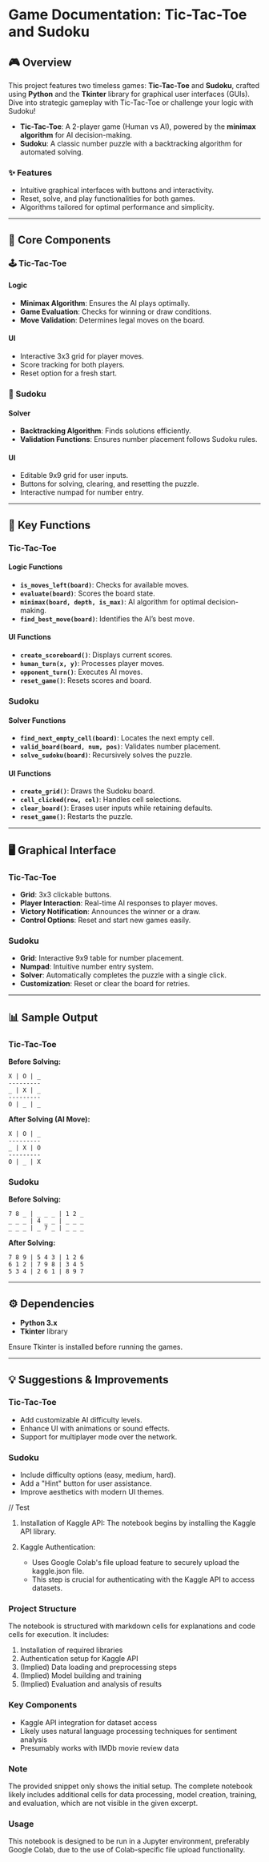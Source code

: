 # Game Documentation: Tic-Tac-Toe and Sudoku

## 🎮 Overview
This project features two timeless games: **Tic-Tac-Toe** and **Sudoku**, crafted using **Python** and the **Tkinter** library for graphical user interfaces (GUIs). Dive into strategic gameplay with Tic-Tac-Toe or challenge your logic with Sudoku!

- **Tic-Tac-Toe**: A 2-player game (Human vs AI), powered by the **minimax algorithm** for AI decision-making.
- **Sudoku**: A classic number puzzle with a backtracking algorithm for automated solving.

### ✨ Features
- Intuitive graphical interfaces with buttons and interactivity.
- Reset, solve, and play functionalities for both games.
- Algorithms tailored for optimal performance and simplicity.

---

## 🧩 Core Components

### 🕹 Tic-Tac-Toe

#### **Logic**
- **Minimax Algorithm**: Ensures the AI plays optimally.
- **Game Evaluation**: Checks for winning or draw conditions.
- **Move Validation**: Determines legal moves on the board.

#### **UI**
- Interactive 3x3 grid for player moves.
- Score tracking for both players.
- Reset option for a fresh start.

### 🔢 Sudoku

#### **Solver**
- **Backtracking Algorithm**: Finds solutions efficiently.
- **Validation Functions**: Ensures number placement follows Sudoku rules.

#### **UI**
- Editable 9x9 grid for user inputs.
- Buttons for solving, clearing, and resetting the puzzle.
- Interactive numpad for number entry.

---

## 🚀 Key Functions

### Tic-Tac-Toe

#### Logic Functions
- **`is_moves_left(board)`**: Checks for available moves.
- **`evaluate(board)`**: Scores the board state.
- **`minimax(board, depth, is_max)`**: AI algorithm for optimal decision-making.
- **`find_best_move(board)`**: Identifies the AI’s best move.

#### UI Functions
- **`create_scoreboard()`**: Displays current scores.
- **`human_turn(x, y)`**: Processes player moves.
- **`opponent_turn()`**: Executes AI moves.
- **`reset_game()`**: Resets scores and board.

### Sudoku

#### Solver Functions
- **`find_next_empty_cell(board)`**: Locates the next empty cell.
- **`valid_board(board, num, pos)`**: Validates number placement.
- **`solve_sudoku(board)`**: Recursively solves the puzzle.

#### UI Functions
- **`create_grid()`**: Draws the Sudoku board.
- **`cell_clicked(row, col)`**: Handles cell selections.
- **`clear_board()`**: Erases user inputs while retaining defaults.
- **`reset_game()`**: Restarts the puzzle.

---

## 🖥 Graphical Interface

### Tic-Tac-Toe
- **Grid**: 3x3 clickable buttons.
- **Player Interaction**: Real-time AI responses to player moves.
- **Victory Notification**: Announces the winner or a draw.
- **Control Options**: Reset and start new games easily.

### Sudoku
- **Grid**: Interactive 9x9 table for number placement.
- **Numpad**: Intuitive number entry system.
- **Solver**: Automatically completes the puzzle with a single click.
- **Customization**: Reset or clear the board for retries.

---

## 📊 Sample Output

### Tic-Tac-Toe
**Before Solving:**
```
X | O | _
---------
_ | X | _
---------
O | _ | _
```
**After Solving (AI Move):**
```
X | O | _
---------
_ | X | O
---------
O | _ | X
```

### Sudoku
**Before Solving:**
```
7 8 _ | _ _ _ | 1 2 _
_ _ _ | 4 _ _ | _ _ _
_ _ _ | _ 7 _ | _ _ _
```
**After Solving:**
```
7 8 9 | 5 4 3 | 1 2 6
6 1 2 | 7 9 8 | 3 4 5
5 3 4 | 2 6 1 | 8 9 7
```

---

## ⚙️ Dependencies

- **Python 3.x**
- **Tkinter** library

Ensure Tkinter is installed before running the games.

---

## 💡 Suggestions & Improvements

### Tic-Tac-Toe
- Add customizable AI difficulty levels.
- Enhance UI with animations or sound effects.
- Support for multiplayer mode over the network.

### Sudoku
- Include difficulty options (easy, medium, hard).
- Add a "Hint" button for user assistance.
- Improve aesthetics with modern UI themes.



// Test 
1. Installation of Kaggle API:
   The notebook begins by installing the Kaggle API library.

2. Kaggle Authentication:
   - Uses Google Colab's file upload feature to securely upload the kaggle.json file.
   - This step is crucial for authenticating with the Kaggle API to access datasets.

### Project Structure

The notebook is structured with markdown cells for explanations and code cells for execution. It includes:

1. Installation of required libraries
2. Authentication setup for Kaggle API
3. (Implied) Data loading and preprocessing steps
4. (Implied) Model building and training
5. (Implied) Evaluation and analysis of results

### Key Components

- Kaggle API integration for dataset access
- Likely uses natural language processing techniques for sentiment analysis
- Presumably works with IMDb movie review data

### Note

The provided snippet only shows the initial setup. The complete notebook likely includes additional cells for data processing, model creation, training, and evaluation, which are not visible in the given excerpt.

### Usage

This notebook is designed to be run in a Jupyter environment, preferably Google Colab, due to the use of Colab-specific file upload functionality.
